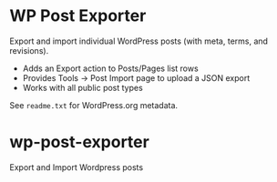 # WP Post Exporter

Export and import individual WordPress posts (with meta, terms, and revisions).

- Adds an Export action to Posts/Pages list rows
- Provides Tools → Post Import page to upload a JSON export
- Works with all public post types

See `readme.txt` for WordPress.org metadata.
# wp-post-exporter
Export and Import Wordpress posts
